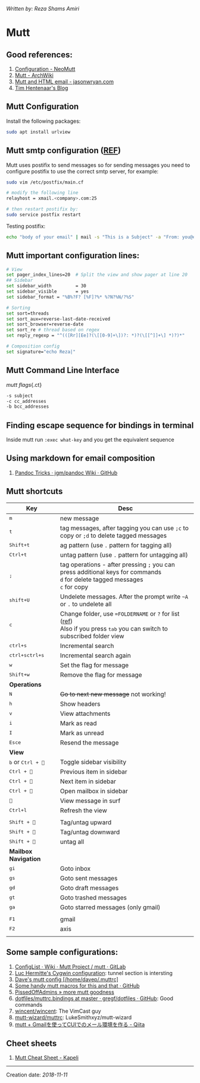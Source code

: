 _Written by: Reza Shams Amiri_

# Mutt
## Good references:
1. [Configuration - NeoMutt](https://neomutt.org/guide/configuration.html)
1. [Mutt - ArchWiki][MA]
1. [Mutt and HTML email - jasonwryan.com][MAHEJC]
2. [Tim Hentenaar's Blog][THSB]

## Mutt Configuration
Install the following packages:

``` sh
sudo apt install urlview 
```
## Mutt smtp configuration ([REF][CPTSMUAESS])
Mutt uses postifix to send messages so for sending messages you need to configure postifix to use the correct smtp server, for example:

``` sh
sudo vim /etc/postfix/main.cf

# modify the following line
relayhost = xmail.<company>.com:25

# then restart postifix by:
sudo service postfix restart
```

Testing postifix:   

``` sh
echo "body of your email" | mail -s "This is a Subject" -a "From: you@example.com" recipient@elsewhere.com
```

## Mutt important configuration lines:

``` sh
# View
set pager_index_lines=20  # Split the view and show pager at line 20 
## Sidebar
set sidebar_width         = 30                                                   
set sidebar_visible       = yes                                                  
set sidebar_format = "%B%?F? [%F]?%* %?N?%N/?%S" 

# Sorting
set sort=threads
set sort_aux=reverse-last-date-received
set sort_browser=reverse-date
set sort_re # thread based on regex
set reply_regexp = "^(([Rr][Ee]?(\[[0-9]+\])?: *)?(\[[^]]+\] *)?)*"

# Composition config
set signature="echo Reza|"  

```
## Mutt Command Line Interface

_mutt flags_{.ct}

``` sh
-s subject
-c cc_addresses
-b bcc_addresses
```

## Finding escape sequence for bindings in terminal
Inside mutt run `:exec what-key` and you get the equivalent sequence

## Using markdown for email composition

1. [Pandoc Tricks · jgm/pandoc Wiki · GitHub][PTJPWG]

## Mutt shortcuts

| Key | Desc |
| --- | ---- |
| <kbd>m</kbd> | new message |
| <kbd>t</kbd> | tag messages, after tagging you can use `;c` to copy or `;d` to delete tagged messages |
| <kbd>Shift+t</kbd> | ag pattern (use `.` pattern for tagging all) |
| <kbd>Ctrl+t</kbd> | untag pattern (use `.` pattern for untagging all) |
| <kbd>;</kbd> | tag operations - after pressing `;` you can press additional keys for commands<BR>`d` for delete tagged messages<BR>`c` for copy |
| <kbd>shift+U</kbd> | Undelete messages. After the prompt write `~A` or `.` to undelete all |
| <kbd>c</kbd> | Change folder, use `=FOLDERNAME` or `?` for list ([ref][RMIOF])<BR>Also if you press <kbd>tab</kbd> you can switch to subscribed folder view |
| <kbd>ctrl+s</kbd> | Incremental search |
| <kbd>ctrl+s</kbd><kbd>ctrl+s</kbd> | Incremental search again |
| <kbd>w</kbd> | Set the flag for message |
| <kbd>Shift+w</kbd> | Remove the flag for message |
| **Operations** |  |
| <kbd>N</kbd> | ~~Go to next new message~~ not working! |
| <kbd>h</kbd> | Show headers |
| <kbd>v</kbd> | View attachments |
| <kbd>i</kbd> | Mark as read |
| <kbd>I</kbd> | Mark as unread |
| <kbd>Esc</kbd><kbd>e</kbd> | Resend the message |
| **View** |  |
| <kbd>b</kbd> or <kbd>Ctrl + </kbd> | Toggle sidebar visibility |
| <kbd>Ctrl + </kbd> | Previous item in sidebar |
| <kbd>Ctrl + </kbd> | Next item in sidebar |
| <kbd>Ctrl + </kbd> | Open mailbox in sidebar |
| <kbd></kbd> | View message in surf |
| <kbd>Ctrl+l</kbd> | Refresh the view |
| | |
| <kbd>Shift + </kbd> | Tag/untag upward|
| <kbd>Shift + </kbd> | Tag/untag downward |
| <kbd>Shift + </kbd> | untag all |
| **Mailbox Navigation** |  |
| <kbd>g</kbd><kbd>i</kbd> | Goto inbox |
| <kbd>g</kbd><kbd>s</kbd> | Goto sent messages |
| <kbd>g</kbd><kbd>d</kbd> | Goto draft messages |
| <kbd>g</kbd><kbd>t</kbd> | Goto trashed messages |
| <kbd>g</kbd><kbd>a</kbd> | Goto starred messages (only gmail)|
|  |  |
| <kbd>F1</kbd> | gmail |
| <kbd>F2</kbd> | axis |
|  |  |


## Some sample configurations:
1. [ConfigList · Wiki · Mutt Project / mutt · GitLab][CWMPMG]
1. [Luc Hermitte's Cygwin configuration][LHSCC]: tunnel section is intersting
1. [Dave's mutt config [/home/davep/.muttrc]][DSMCHDM]
1. [Some handy mutt macros for this and that · GitHub][SHMMFTATG]
1. [PissedOffAdmins  » more mutt goodness][PMMG]
1. [dotfiles/muttrc.bindings at master · gregf/dotfiles · GitHub][DMBAMGDG]: Good commands
1. [wincent/wincent][WRDFMAMWWG]: The VimCast guy
1. [mutt-wizard/muttrc][MWMAMLMWG]: LukeSmithxyz/mutt-wizard
1. [mutt + Gmailを使ってCUIでのメール環境を作る - Qiita][MGQ]

## Cheet sheets
1. [Mutt Cheat Sheet - Kapeli][MCSK]
- - -

Creation date: _2018-11-11_

[CPTSMUAESS]: https://www.linode.com/docs/email/postfix/postfix-smtp-debian7/
[LHSCC]: http://hermitte.free.fr/cygwin/#Mutt
[CWMPMG]: https://gitlab.com/muttmua/mutt/wikis/ConfigList
[RMIOF]: http://therandymon.com/woodnotes/mutt/node15.html
[MA]: https://wiki.archlinux.org/index.php/mutt
[MAHEJC]: http://jasonwryan.com/blog/2012/05/12/mutt/
[DSMCHDM]: http://www.davep.org/mutt/muttrc/
[SHMMFTATG]: https://gist.github.com/pdxmph/cfc4dd675184c06e405e
[THSB]: http://hentenaar.com/keeping-track-of-meetings-with-mutt-calcurse
[PMMG]: http://pissedoffadmins.com/general/more-mutt-goodness.html
[DMBAMGDG]: https://github.com/gregf/dotfiles/blob/master/mutt/muttrc.bindings
[PTJPWG]: https://github.com/jgm/pandoc/wiki/Pandoc-Tricks
[MCSK]: https://kapeli.com/cheat_sheets/Mutt.docset/Contents/Resources/Documents/index
[WRDFMAMWWG]: https://github.com/wincent/wincent/tree/master/roles/dotfiles/files/.mutt
[MWMAMLMWG]: https://github.com/LukeSmithxyz/mutt-wizard/blob/master/muttrc
[MGQ]: https://qiita.com/iorionda/items/c48355770ae689ca1896